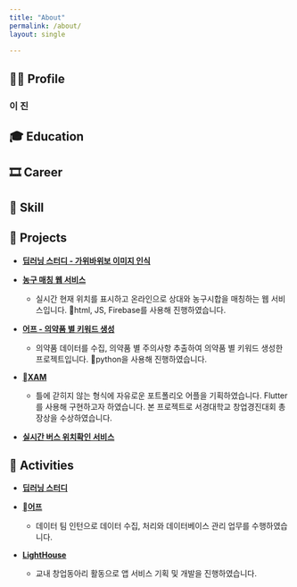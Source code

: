 ```yaml
---
title: "About"
permalink: /about/
layout: single
  
---
```


## 🧑‍💻 Profile
### 이 진
<!--iOS 엔지니어를 꿈꾸며 오늘도 한걸음 나아갑니다!<br>-->
<!--제가 만들어 갈 코드 한 줄의 힘을 믿습니다.-->

## 🎓 Education
<!--[상계고등학교](https://sanggye.sen.hs.kr/) (2015.03. ~ 2018.02.)<br>-->
<!--[서경대학교](https://www.skuniv.ac.kr/) (2018.03 ~ 2024.02. 예정)-->

## 🎞 Career
<!--[HDMedi](https://www.hdmedi.co.kr/) 데이터 팀 (인턴) (2022.06.27 ~ 2022.08.26)<br>-->
<!--[서경대학교](https://www.skuniv.ac.kr/) 취창업지원센터 (교내근로) (2022.12.22 ~ 현재)-->

## 🎯 Skill
<!--**애플** - Swift, SwiftUI<br>-->
<!--**기타** - html, JS, mySQL, Flutter, MVVM, Git, Github-->

## 🚀 Projects
- **[딥러닝 스터디 - 가위바위보 이미지 인식](https://paper-timpani-99f.notion.site/ebcc479767a84f6680a1d0d33d0776c0)**

- **[농구 매칭 웹 서비스](https://paper-timpani-99f.notion.site/13df854958a5490c823deefc2d228296)**
    - 실시간 현재 위치를 표시하고 온라인으로 상대와 농구시합을 매칭하는 웹 서비스입니다. html, JS, Firebase를 사용해 진행하였습니다.

- **[어프 - 의약품 별 키워드 생성](https://paper-timpani-99f.notion.site/53c7c2c9fb70491d8f495760a5bc3e24)**
    - 의약품 데이터를 수집, 의약품 별 주의사항 추출하여 의약품 별 키워드 생성한 프로젝트입니다. python을 사용해 진행하였습니다.

- **[XAM](https://paper-timpani-99f.notion.site/XAM-5702449e42264762a7a84a058eb0e66d)**
    - 틀에 갇히지 않는 형식에 자유로운 포트폴리오 어플을 기획하였습니다. Flutter를 사용해 구현하고자 하였습니다. 본 프로젝트로 서경대학교 창업경진대회 총장상을 수상하였습니다.

- **[실시간 버스 위치확인 서비스](https://paper-timpani-99f.notion.site/ac972aa3922847dc8163b93bf245d0ea)**

## 🎒 Activities
- **[딥러닝 스터디](https://paper-timpani-99f.notion.site/d15420201f6641efadef80c6e143ea83)**

- **[어프](https://paper-timpani-99f.notion.site/1886b747756441dbbef78cfa9e834670)**
    - 데이터 팀 인턴으로 데이터 수집, 처리와 데이터베이스 관리 업무를 수행하였습니다.

- **[LightHouse](https://paper-timpani-99f.notion.site/LightHouse-a36664200bcb48c18d1d525a346c9a03)**
    - 교내 창업동아리 활동으로 앱 서비스 기획 및 개발을 진행하였습니다.
